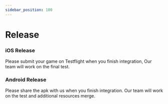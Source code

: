 ```yaml
---
sidebar_position: 100
---
```


# Release   
  
### iOS Release  
Please submit your game on Testflight when you finish integration, Our team will work on  the final test.

### Android Release     
Please share the apk with us  when you finish integration. Our team will work on the test and additional resources merge. 